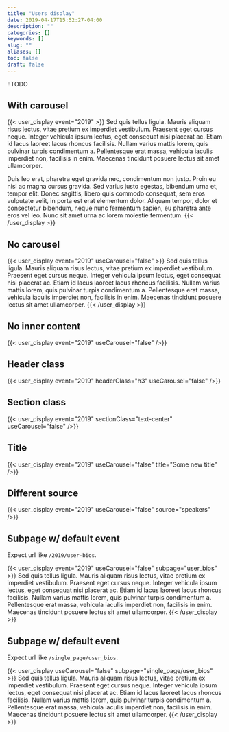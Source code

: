 ```yaml
---
title: "Users display"
date: 2019-04-17T15:52:27-04:00
description: ""
categories: []
keywords: []
slug: ""
aliases: []
toc: false
draft: false
---
```


!!TODO

## With carousel

{{< user_display event="2019" >}}
Sed quis tellus ligula. Mauris aliquam risus lectus, vitae pretium ex imperdiet vestibulum. Praesent eget cursus neque. Integer vehicula ipsum lectus, eget consequat nisi placerat ac. Etiam id lacus laoreet lacus rhoncus facilisis. Nullam varius mattis lorem, quis pulvinar turpis condimentum a. Pellentesque erat massa, vehicula iaculis imperdiet non, facilisis in enim. Maecenas tincidunt posuere lectus sit amet ullamcorper.

Duis leo erat, pharetra eget gravida nec, condimentum non justo. Proin eu nisl ac magna cursus gravida. Sed varius justo egestas, bibendum urna et, tempor elit. Donec sagittis, libero quis commodo consequat, sem eros vulputate velit, in porta est erat elementum dolor. Aliquam tempor, dolor et consectetur bibendum, neque nunc fermentum sapien, eu pharetra ante eros vel leo. Nunc sit amet urna ac lorem molestie fermentum. 
{{< /user_display >}}

## No carousel

{{< user_display event="2019" useCarousel="false" >}}
Sed quis tellus ligula. Mauris aliquam risus lectus, vitae pretium ex imperdiet vestibulum. Praesent eget cursus neque. Integer vehicula ipsum lectus, eget consequat nisi placerat ac. Etiam id lacus laoreet lacus rhoncus facilisis. Nullam varius mattis lorem, quis pulvinar turpis condimentum a. Pellentesque erat massa, vehicula iaculis imperdiet non, facilisis in enim. Maecenas tincidunt posuere lectus sit amet ullamcorper.
{{< /user_display >}}

## No inner content
{{< user_display event="2019" useCarousel="false" />}}

## Header class
{{< user_display event="2019" headerClass="h3" useCarousel="false" />}}

## Section class
{{< user_display event="2019" sectionClass="text-center" useCarousel="false" />}}

## Title
{{< user_display event="2019" useCarousel="false" title="Some new title" />}}

## Different source
{{< user_display event="2019" useCarousel="false" source="speakers" />}}

## Subpage w/ default event

Expect url like `/2019/user-bios`.  

{{< user_display event="2019" useCarousel="false" subpage="user_bios" >}}
Sed quis tellus ligula. Mauris aliquam risus lectus, vitae pretium ex imperdiet vestibulum. Praesent eget cursus neque. Integer vehicula ipsum lectus, eget consequat nisi placerat ac. Etiam id lacus laoreet lacus rhoncus facilisis. Nullam varius mattis lorem, quis pulvinar turpis condimentum a. Pellentesque erat massa, vehicula iaculis imperdiet non, facilisis in enim. Maecenas tincidunt posuere lectus sit amet ullamcorper.
{{< /user_display >}}

## Subpage w/ default event

Expect url like `/single_page/user_bios`.  

{{< user_display useCarousel="false" subpage="single_page/user_bios" >}}
Sed quis tellus ligula. Mauris aliquam risus lectus, vitae pretium ex imperdiet vestibulum. Praesent eget cursus neque. Integer vehicula ipsum lectus, eget consequat nisi placerat ac. Etiam id lacus laoreet lacus rhoncus facilisis. Nullam varius mattis lorem, quis pulvinar turpis condimentum a. Pellentesque erat massa, vehicula iaculis imperdiet non, facilisis in enim. Maecenas tincidunt posuere lectus sit amet ullamcorper.
{{< /user_display >}}